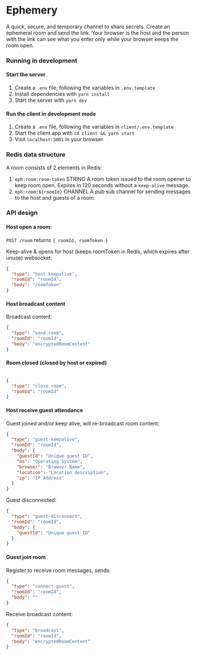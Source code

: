 # Ephemery

A quick, secure, and temporary channel to share secrets.  Create an ephemeral room and send the link.  Your browser is the host and the person with the link can see what you enter only while your browser keeps the room open.

### Running in development

#### Start the server

1. Create a `.env` file, following the variables in `.env.template`
2. Install dependencies with `yarn install`
3. Start the server with `yarn dev`

#### Run the client in development mode

1. Create a `.env` file, following the variables in `client/.env.template`
2. Start the client app with `cd client && yarn start`
3. Visit `localhost:3001` in your browser


### Redis data structure

A room consists of 2 elements in Redis:

1. `eph:room:room-token` STRING A room token issued to the room opener to keep room open.  Expires in 120 seconds without a `keep-alive` message.
2. `eph:room:${roomId}` CHANNEL A pub sub channel for sending messages to the host and guests of a room.


### API design

#### Host open a room:

`POST /room` returns `{ roomId, roomToken }`

Keep-alive & opens for host (keeps roomToken in Redis, which expires after unuse) websocket:
```json
{
  "type": "host-keepalive",
  "roomId": "roomId",
  "body": "roomToken"
}
```


#### Host broadcast content

Broadcast content:
```json
{
  "type": "send-room",
  "roomId": "roomId",
  "body": "encryptedRoomContent"
}
```

#### Room closed (closed by host or expired)

```json

{
  "type": "close-room",
  "roomId": "roomId"
}

```


#### Host receive guest attendance

Guest joined and/or keep alive, will re-broadcast room content:
```json
{
  "type": "guest-keepalive",
  "roomId": "roomId",
  "body": {
    "guestId": "Unique guest ID",
    "os": "Operating System",
    "browser": "Browser Name",
    "location": "Location description",
    "ip": "IP Address"
  }
}
```

Guest disconnected:
```json
{
  "type": "guest-disconnect",
  "roomId": "roomId",
  "body": {
    "guestId": "Unique guest ID"
  }
}
```


#### Guest join room

Register to receive room messages, sends:
```json
{
  "type": "connect-guest",
  "roomId": "roomId",
  "body": ""
}
```

Receive broadcast content:
```json
{
  "type": "broadcast",
  "roomId": "roomId",
  "body": "encryptedRoomContent"
}
```






